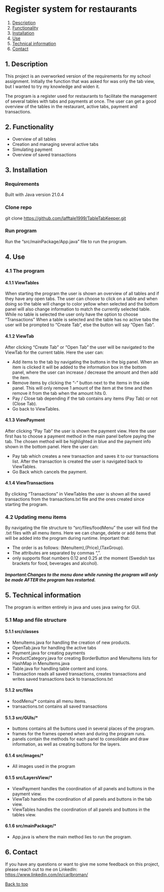 # Register system for restaurants
1. [Description](#1-description)
2. [Functionality](#2-functionality)
3. [Installation](#3-installation)
4. [Use](#4-use)
5. [Technical information](#5-technical_information)
6. [Contact](#6-contact)

## 1. Description
This project is an overworked version of the requirements for my school assignment. Initially the function that was asked for was only the tab view, but I wanted to try my knowledge and widen it.

The program is a register used for restaurants to facilitate the management of several tables with tabs and payments at once. The user can get a good overview of the tables in the restaurant, active tabs, payment and transactions.


## 2. Functionality
* Overview of all tables
* Creation and managing several active tabs
* Simulating payment
* Overview of saved transactions


## 3. Installation
### Requirements
Built with Java version 21.0.4


### Clone repo
git clone https://github.com/lafftale1999/TableTabKeeper.git


### Run program
Run the “src/mainPackage/App.java” file to run the program.


## 4. Use
### 4.1 The program
#### 4.1.1 ViewTables
When starting the program the user is shown an overview of all tables and if they have any open tabs. The user can choose to click on a table and when doing so the table will change to color yellow when selected and the bottom panel will also change information to match the currently selected table.
While no table is selected the user only have the option to choose “Transactions”
When a table is selected and the table has no active tabs the user will be prompted to “Create Tab”, else the button will say “Open Tab”.


#### 4.1.2 ViewTab
After clicking “Create Tab” or “Open Tab” the user will be navigated to the ViewTab for the current table. Here the user can:
* Add items to the tab by navigating the buttons in the big panel. When an item is clicked it will be added to the information box in the bottom panel, where the user can increase / decrease the amount and then add the item.
* Remove items by clicking the “-” button next to the items in the side panel. This will only remove 1 amount of the item at the time and then remove it from the tab when the amount hits 0.
* Pay / Close tab depending if the tab contains any items (Pay Tab) or not (Close Tab).
* Go back to ViewTables.


#### 4.1.3 ViewPayment
After clicking “Pay Tab” the user is shown the payment view. Here the user first has to choose a payment method in the main panel before paying the tab. The chosen method will be highlighted in blue and the payment info shown in the bottom panel. Here the user can:
* Pay tab which creates a new transaction and saves it to our transactions list. After the transaction is created the user is navigated back to ViewTables.
* Go Back which cancels the payment.


#### 4.1.4 ViewTransactions
By clicking “Transactions” in ViewTables the user is shown all the saved transactions from the transactions.txt file and the ones created since starting the program.


### 4.2 Updating menu items
By navigating the file structure to “src/files/foodMenu” the user will find the .txt files with all menu items. Here we can change, delete or add items that will be added into the program during runtime. Important that:
* The order is as follows: (MenuItem),(Price),(TaxGroup).
* The attributes are separated by commas “,”.
* <TaxGroup> only supports float numbers 0.12 and 0.25 at the moment (Swedish tax brackets for food, beverages and alcohol).

##### Important:Changes to the menu done while running the program will only be made AFTER the program has restarted.


## 5. Technical information
The program is written entirely in java and uses java swing for GUI.


### 5.1 Map and file structure
#### 5.1.1 src/classes
* MenuItems.java for handling the creation of new products.
* OpenTab.java for handling the active tabs
* Payment.java for creating payments
* ProductCategory.java for creating BorderButton and MenuItems lists for HashMap in MenuItems.java
* Table.java for handling table content and icons.
* Transaction reads all saved transactions, creates transactions and writes saved transactions back to transactions.txt


#### 5.1.2 src/files
* foodMenu/* contains all menu items.
* transactions.txt contains all saved transactions


#### 5.1.3 src/GUIs/*
* buttons contains all the buttons used in several places of the program.
* frames for the frames opened when and during the program runs.
* panels contain the methods for each panel to consolidate and draw information, as well as creating buttons for the layers.


#### 6.1.4 src/images/*
* All images used in the program


#### 6.1.5 src/LayersView/*
* ViewPayment handles the coordination of all panels and buttons in the payment view.
* ViewTab handles the coordination of all panels and buttons in the tab view.
* ViewTables handles the coordination of all panels and buttons in the tables view.


#### 6.1.6 src/mainPackage/*
* App.java is where the main method lies to run the program.


## 6. Contact
If you have any questions or want to give me some feedback on this project, please reach out to me on LinkedIn: https://www.linkedin.com/in/carlbroman/

[Back to top](#register-system-for-restaurants)
